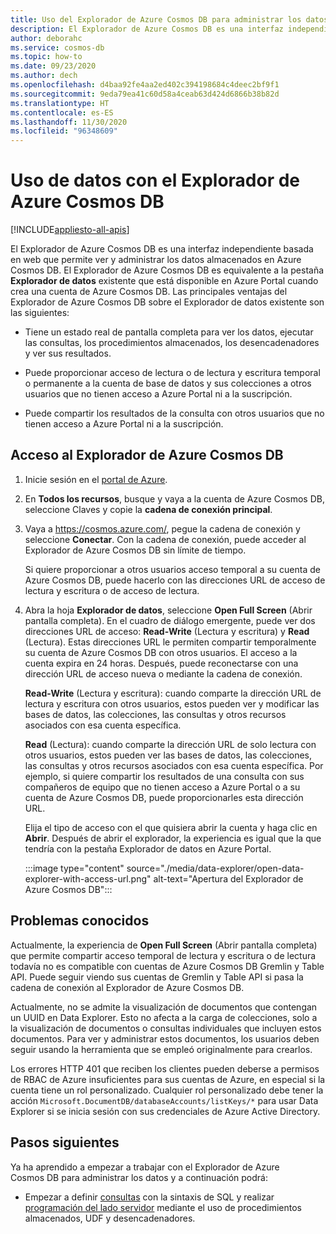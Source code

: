 ```yaml
---
title: Uso del Explorador de Azure Cosmos DB para administrar los datos
description: El Explorador de Azure Cosmos DB es una interfaz independiente basada en web que permite ver y administrar los datos almacenados en Azure Cosmos DB.
author: deborahc
ms.service: cosmos-db
ms.topic: how-to
ms.date: 09/23/2020
ms.author: dech
ms.openlocfilehash: d4baa92fe4aa2ed402c394198684c4deec2bf9f1
ms.sourcegitcommit: 9eda79ea41c60d58a4ceab63d424d6866b38b82d
ms.translationtype: HT
ms.contentlocale: es-ES
ms.lasthandoff: 11/30/2020
ms.locfileid: "96348609"
---
```

# <a name="work-with-data-using-azure-cosmos-db-explorer"></a>Uso de datos con el Explorador de Azure Cosmos DB 
[!INCLUDE[appliesto-all-apis](includes/appliesto-all-apis.md)]

El Explorador de Azure Cosmos DB es una interfaz independiente basada en web que permite ver y administrar los datos almacenados en Azure Cosmos DB. El Explorador de Azure Cosmos DB es equivalente a la pestaña **Explorador de datos** existente que está disponible en Azure Portal cuando crea una cuenta de Azure Cosmos DB. Las principales ventajas del Explorador de Azure Cosmos DB sobre el Explorador de datos existente son las siguientes:

* Tiene un estado real de pantalla completa para ver los datos, ejecutar las consultas, los procedimientos almacenados, los desencadenadores y ver sus resultados.  

* Puede proporcionar acceso de lectura o de lectura y escritura temporal o permanente a la cuenta de base de datos y sus colecciones a otros usuarios que no tienen acceso a Azure Portal ni a la suscripción.  

* Puede compartir los resultados de la consulta con otros usuarios que no tienen acceso a Azure Portal ni a la suscripción.  

## <a name="access-azure-cosmos-db-explorer"></a>Acceso al Explorador de Azure Cosmos DB

1. Inicie sesión en el [portal de Azure](https://portal.azure.com/). 

2. En **Todos los recursos**, busque y vaya a la cuenta de Azure Cosmos DB, seleccione Claves y copie la **cadena de conexión principal**.  

3. Vaya a https://cosmos.azure.com/, pegue la cadena de conexión y seleccione **Conectar**. Con la cadena de conexión, puede acceder al Explorador de Azure Cosmos DB sin límite de tiempo.  

   Si quiere proporcionar a otros usuarios acceso temporal a su cuenta de Azure Cosmos DB, puede hacerlo con las direcciones URL de acceso de lectura y escritura o de acceso de lectura. 

4. Abra la hoja **Explorador de datos**, seleccione **Open Full Screen** (Abrir pantalla completa). En el cuadro de diálogo emergente, puede ver dos direcciones URL de acceso: **Read-Write** (Lectura y escritura) y **Read** (Lectura). Estas direcciones URL le permiten compartir temporalmente su cuenta de Azure Cosmos DB con otros usuarios. El acceso a la cuenta expira en 24 horas. Después, puede reconectarse con una dirección URL de acceso nueva o mediante la cadena de conexión. 

   **Read-Write** (Lectura y escritura): cuando comparte la dirección URL de lectura y escritura con otros usuarios, estos pueden ver y modificar las bases de datos, las colecciones, las consultas y otros recursos asociados con esa cuenta específica.

   **Read** (Lectura): cuando comparte la dirección URL de solo lectura con otros usuarios, estos pueden ver las bases de datos, las colecciones, las consultas y otros recursos asociados con esa cuenta específica. Por ejemplo, si quiere compartir los resultados de una consulta con sus compañeros de equipo que no tienen acceso a Azure Portal o a su cuenta de Azure Cosmos DB, puede proporcionarles esta dirección URL.

   Elija el tipo de acceso con el que quisiera abrir la cuenta y haga clic en **Abrir**. Después de abrir el explorador, la experiencia es igual que la que tendría con la pestaña Explorador de datos en Azure Portal.

   :::image type="content" source="./media/data-explorer/open-data-explorer-with-access-url.png" alt-text="Apertura del Explorador de Azure Cosmos DB":::

## <a name="known-issues"></a>Problemas conocidos

Actualmente, la experiencia de **Open Full Screen** (Abrir pantalla completa) que permite compartir acceso temporal de lectura y escritura o de lectura todavía no es compatible con cuentas de Azure Cosmos DB Gremlin y Table API. Puede seguir viendo sus cuentas de Gremlin y Table API si pasa la cadena de conexión al Explorador de Azure Cosmos DB. 

Actualmente, no se admite la visualización de documentos que contengan un UUID en Data Explorer. Esto no afecta a la carga de colecciones, solo a la visualización de documentos o consultas individuales que incluyen estos documentos. Para ver y administrar estos documentos, los usuarios deben seguir usando la herramienta que se empleó originalmente para crearlos.

Los errores HTTP 401 que reciben los clientes pueden deberse a permisos de RBAC de Azure insuficientes para sus cuentas de Azure, en especial si la cuenta tiene un rol personalizado. Cualquier rol personalizado debe tener la acción `Microsoft.DocumentDB/databaseAccounts/listKeys/*` para usar Data Explorer si se inicia sesión con sus credenciales de Azure Active Directory.

## <a name="next-steps"></a>Pasos siguientes

Ya ha aprendido a empezar a trabajar con el Explorador de Azure Cosmos DB para administrar los datos y a continuación podrá:

* Empezar a definir [consultas](./sql-query-getting-started.md) con la sintaxis de SQL y realizar [programación del lado servidor](stored-procedures-triggers-udfs.md) mediante el uso de procedimientos almacenados, UDF y desencadenadores.
